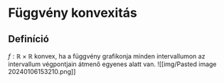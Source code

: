 # Függvény konvexitás

## Definíció
$f: \mathbb{R} \times \mathbb{R}$ konvex, ha a függvény grafikonja minden intervallumon az intervallum végpontjain átmenő egyenes alatt van.
![[img/Pasted image 20240106153210.png]]
